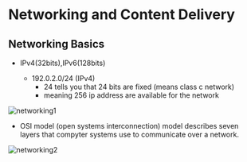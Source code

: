 # Networking and Content Delivery

## Networking Basics

- IPv4(32bits),IPv6(128bits)

    - 192.0.2.0/24 (IPv4) 
        - 24 tells you that 24 bits are fixed (means class c network)
        - meaning 256 ip address are available for the network
          
![networking1](https://github.com/anupmaharzn/intro-to-aws/assets/34486226/2b9320c1-de61-40d2-99f6-9c0e4496a207)

- OSI model (open systems interconnection) model describes seven layers that compyter systems use to communicate over a network.

![networking2](https://github.com/anupmaharzn/intro-to-aws/assets/34486226/2baee9c5-dcd5-4563-95bf-a3636cc6ac83)
